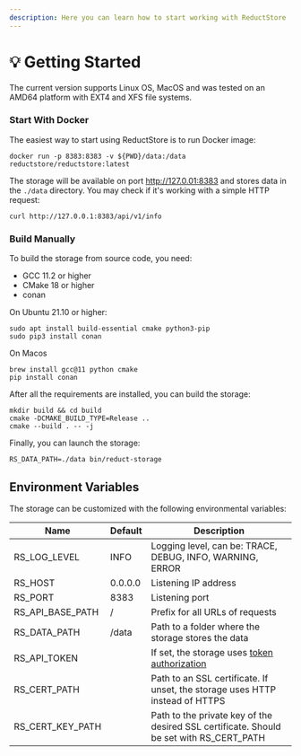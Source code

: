 ```yaml
---
description: Here you can learn how to start working with ReductStore
---
```


# 💡 Getting Started

The current version supports Linux OS, MacOS and was tested on an AMD64 platform with EXT4 and XFS file systems.

### Start With Docker

The easiest way to start using ReductStore is to run Docker image:

```
docker run -p 8383:8383 -v ${PWD}/data:/data reductstore/reductstore:latest
```

The storage will be available on port http://127.0.01:8383 and stores data in the `./data` directory. You may check if it's working with a simple HTTP request:

```
curl http://127.0.0.1:8383/api/v1/info
```

### Build Manually

To build the storage from source code, you need:

* GCC 11.2 or higher
* CMake 18 or higher
* conan

On Ubuntu 21.10 or higher:

```
sudo apt install build-essential cmake python3-pip
sudo pip3 install conan
```

On Macos

```
brew install gcc@11 python cmake
pip install conan
```

After all the requirements are installed, you can build the storage:

```
mkdir build && cd build
cmake -DCMAKE_BUILD_TYPE=Release ..
cmake --build . -- -j
```

Finally, you can launch the storage:

```
RS_DATA_PATH=./data bin/reduct-storage
```

## Environment Variables

The storage can be customized with the following environmental variables:

| Name                | Default | Description                                                                               |
|---------------------|---------|-------------------------------------------------------------------------------------------|
| RS\_LOG\_LEVEL      | INFO    | Logging level, can be: TRACE, DEBUG, INFO, WARNING, ERROR                                 |
| RS\_HOST            | 0.0.0.0 | Listening IP address                                                                      |
| RS\_PORT            | 8383    | Listening port                                                                            |
| RS\_API\_BASE\_PATH | /       | Prefix for all URLs of requests                                                           |
| RS\_DATA\_PATH      | /data   | Path to a folder where the storage stores the data                                        |
| RS\_API\_TOKEN      |         | If set, the storage uses [token authorization](broken-reference)                          |
| RS\_CERT\_PATH      |         | Path to an SSL certificate. If unset, the storage uses HTTP instead of HTTPS              |
| RS\_CERT\_KEY\_PATH |         | Path to the private key of the desired SSL certificate. Should be set with RS\_CERT\_PATH |
